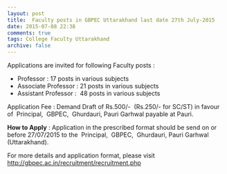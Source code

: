 ```yaml
---
layout: post
title:  Faculty posts in GBPEC Uttarakhand last date 27th July-2015
date: 2015-07-08 22:38
comments: true
tags: College Faculty Uttarakhand
archive: false
---
```

Applications are invited for following Faculty posts :

- Professor : 17 posts in various subjects
- Associate Professor : 21 posts in various subjects
- Assistant Professor :  48 posts in various subjects


Application Fee : Demand Draft of Rs.500/-  (Rs.250/- for SC/ST) in favour of  Principal,  GBPEC,  Ghurdauri, Pauri Garhwal payable at Pauri. 


**How to Apply** : Application in the prescribed format should be send on or before 27/07/2015 to the  Principal,  GBPEC,  Ghurdauri, Pauri Garhwal (Uttarakhand).   
  

For more details and application format, please visit  <http://gbpec.ac.in/recruitment/recruitment.php> 




